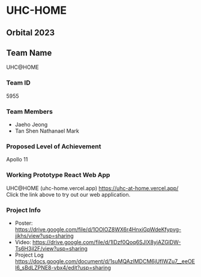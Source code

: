 # UHC-HOME

## Orbital 2023

## Team Name

UHC@HOME

### Team ID

5955

### Team Members

- Jaeho Jeong
- Tan Shen Nathanael Mark

### Proposed Level of Achievement

Apollo 11

### Working Prototype React Web App

UHC@HOME (uhc-home.vercel.app)
https://uhc-at-home.vercel.app/
<br> Click the link above to try out our web application.

### Project Info

- Poster:
  https://drive.google.com/file/d/1OOlOZ8WX6r4HnxiGpWdeKfypvg-jjkhs/view?usp=sharing
- Video:
  https://drive.google.com/file/d/1IDzf0Qoq6SJlX8yjAZGlDW-Ts6H3iI2F/view?usp=sharing
- Project Log
  https://docs.google.com/document/d/1suMQAzlMDCM6jUfIWZu7__eeOEl6_sBdLZPNE8-vbx4/edit?usp=sharing 
